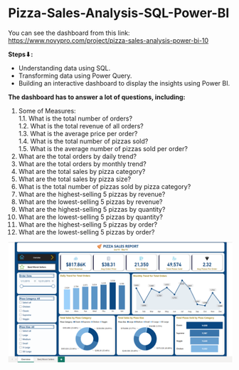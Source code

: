 # Pizza-Sales-Analysis-SQL-Power-BI



You can see the dashboard from this link: https://www.novypro.com/project/pizza-sales-analysis-power-bi-10


**Steps⬇:**
- Understanding data using SQL.
- Transforming data using Power Query.
- Building an interactive dashboard to display the insights using Power BI.



**The dashboard has to answer a lot of questions, including:**
1. Some of Measures:\
1.1. What is the total number of orders?\
1.2. What is the total revenue of all orders?\
1.3. What is the average price per order?\
1.4. What is the total number of pizzas sold?\
1.5. What is the average number of pizzas sold per order?
2. What are the total orders by daily trend?
3. What are the total orders by monthly trend?
4. What are the total sales by pizza category?
5. What are the total sales by pizza size?
6. What is the total number of pizzas sold by pizza category?
7. What are the highest-selling 5 pizzas by revenue?
8. What are the lowest-selling 5 pizzas by revenue?
9. What are the highest-selling 5 pizzas by quantity?
10. What are the lowest-selling 5 pizzas by quantity?
11. What are the highest-selling 5 pizzas by order?
12. What are the lowest-selling 5 pizzas by order?


<img src="Screenshot 2023-08-20 173001.png">


